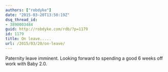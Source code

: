 ```yaml
---
authors: ["robdyke"]
date: "2015-03-20T13:50:19Z"
dsq_thread_id:
- 3890003484
guid: http://robdyke.com/rdb/?p=1179
id: 1179
title: On leave.....
url: /2015/03/20/on-leave/
---
```

Paternity leave imminent. Looking forward to spending a good 6 weeks off work with Baby 2.0.